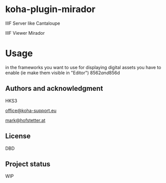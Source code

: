 # koha-plugin-mirador

IIIF Server like Cantaloupe

IIIF Viewer Mirador

# Usage
in the frameworks you want to use for displaying digital assets you have to enable (ie make them visible in "Editor") 856$2 and 856$d 

## Authors and acknowledgment
HKS3

office@koha-support.eu

mark@hofstetter.at

## License

DBD

## Project status

WIP

